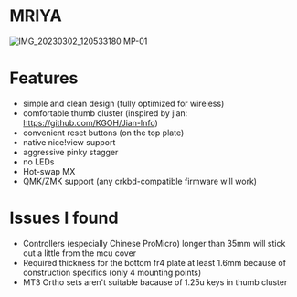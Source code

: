 # MRIYA
![IMG_20230302_120533180 MP-01](https://user-images.githubusercontent.com/92160671/233805370-a406ebed-7b9d-4550-b07d-63096c176b76.jpeg)

# Features
- simple and clean design (fully optimized for wireless)
- comfortable thumb cluster (inspired by jian: https://github.com/KGOH/Jian-Info)
- convenient reset buttons (on the top plate)
- native nice!view support
- aggressive pinky stagger
- no LEDs
- Hot-swap MX
- QMK/ZMK support (any crkbd-compatible firmware will work)

# Issues I found
- Controllers (especially Chinese ProMicro) longer than 35mm will stick out a little from the mcu cover
- Required thickness for the bottom fr4 plate at least 1.6mm because of construction specifics (only 4 mounting points)
- MT3 Ortho sets aren't suitable bacause of 1.25u keys in thumb cluster

